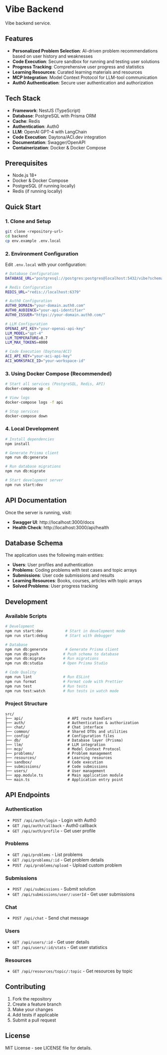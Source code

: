 # Vibe Backend

Vibe backend service.

## Features

- **Personalized Problem Selection**: AI-driven problem recommendations based on user history and weaknesses
- **Code Execution**: Secure sandbox for running and testing user solutions
- **Progress Tracking**: Comprehensive user progress and statistics
- **Learning Resources**: Curated learning materials and resources
- **MCP Integration**: Model Context Protocol for LLM-tool communication
- **Auth0 Authentication**: Secure user authentication and authorization

## Tech Stack

- **Framework**: NestJS (TypeScript)
- **Database**: PostgreSQL with Prisma ORM
- **Cache**: Redis
- **Authentication**: Auth0
- **LLM**: OpenAI GPT-4 with LangChain
- **Code Execution**: Daytona/ACI.dev integration
- **Documentation**: Swagger/OpenAPI
- **Containerization**: Docker & Docker Compose

## Prerequisites

- Node.js 18+
- Docker & Docker Compose
- PostgreSQL (if running locally)
- Redis (if running locally)

## Quick Start

### 1. Clone and Setup

```bash
git clone <repository-url>
cd backend
cp env.example .env.local
```

### 2. Environment Configuration

Edit `.env.local` with your configuration:

```bash
# Database Configuration
DATABASE_URL="postgresql://postgres:postgres@localhost:5432/vibe?schema=public"

# Redis Configuration
REDIS_URL="redis://localhost:6379"

# Auth0 Configuration
AUTH0_DOMAIN="your-domain.auth0.com"
AUTH0_AUDIENCE="your-api-identifier"
AUTH0_ISSUER="https://your-domain.auth0.com/"

# LLM Configuration
OPENAI_API_KEY="your-openai-api-key"
LLM_MODEL="gpt-4"
LLM_TEMPERATURE=0.7
LLM_MAX_TOKENS=4000

# Code Execution (Daytona/ACI)
ACI_API_KEY="your-aci-api-key"
ACI_WORKSPACE_ID="your-workspace-id"
```

### 3. Using Docker Compose (Recommended)

```bash
# Start all services (PostgreSQL, Redis, API)
docker-compose up -d

# View logs
docker-compose logs -f api

# Stop services
docker-compose down
```

### 4. Local Development

```bash
# Install dependencies
npm install

# Generate Prisma client
npm run db:generate

# Run database migrations
npm run db:migrate

# Start development server
npm run start:dev
```

## API Documentation

Once the server is running, visit:
- **Swagger UI**: http://localhost:3000/docs
- **Health Check**: http://localhost:3000/api/health

## Database Schema

The application uses the following main entities:

- **Users**: User profiles and authentication
- **Problems**: Coding problems with test cases and topic arrays
- **Submissions**: User code submissions and results
- **Learning Resources**: Books, courses, articles with topic arrays
- **Solved Problems**: User progress tracking

## Development

### Available Scripts

```bash
# Development
npm run start:dev          # Start in development mode
npm run start:debug        # Start with debugger

# Database
npm run db:generate        # Generate Prisma client
npm run db:push           # Push schema to database
npm run db:migrate        # Run migrations
npm run db:studio         # Open Prisma Studio

# Code Quality
npm run lint              # Run ESLint
npm run format            # Format code with Prettier
npm run test              # Run tests
npm run test:watch        # Run tests in watch mode
```

### Project Structure

```
src/
├── api/                    # API route handlers
├── auth/                   # Authentication & authorization
├── chat/                   # Chat interface
├── common/                 # Shared DTOs and utilities
├── config/                 # Configuration files
├── db/                     # Database layer (Prisma)
├── llm/                    # LLM integration
├── mcp/                    # Model Context Protocol
├── problems/               # Problem management
├── resources/              # Learning resources
├── sandbox/                # Code execution
├── submissions/            # Code submissions
├── users/                  # User management
├── app.module.ts           # Main application module
└── main.ts                 # Application entry point
```

## API Endpoints

### Authentication
- `POST /api/auth/login` - Login with Auth0
- `GET /api/auth/callback` - Auth0 callback
- `GET /api/auth/profile` - Get user profile

### Problems
- `GET /api/problems` - List problems
- `GET /api/problems/:id` - Get problem details
- `POST /api/problems/upload` - Upload custom problem

### Submissions
- `POST /api/submissions` - Submit solution
- `GET /api/submissions/user/:userId` - Get user submissions

### Chat
- `POST /api/chat` - Send chat message

### Users
- `GET /api/users/:id` - Get user details
- `GET /api/users/:id/stats` - Get user statistics

### Resources
- `GET /api/resources/topic/:topic` - Get resources by topic

## Contributing

1. Fork the repository
2. Create a feature branch
3. Make your changes
4. Add tests if applicable
5. Submit a pull request

## License

MIT License - see LICENSE file for details. 